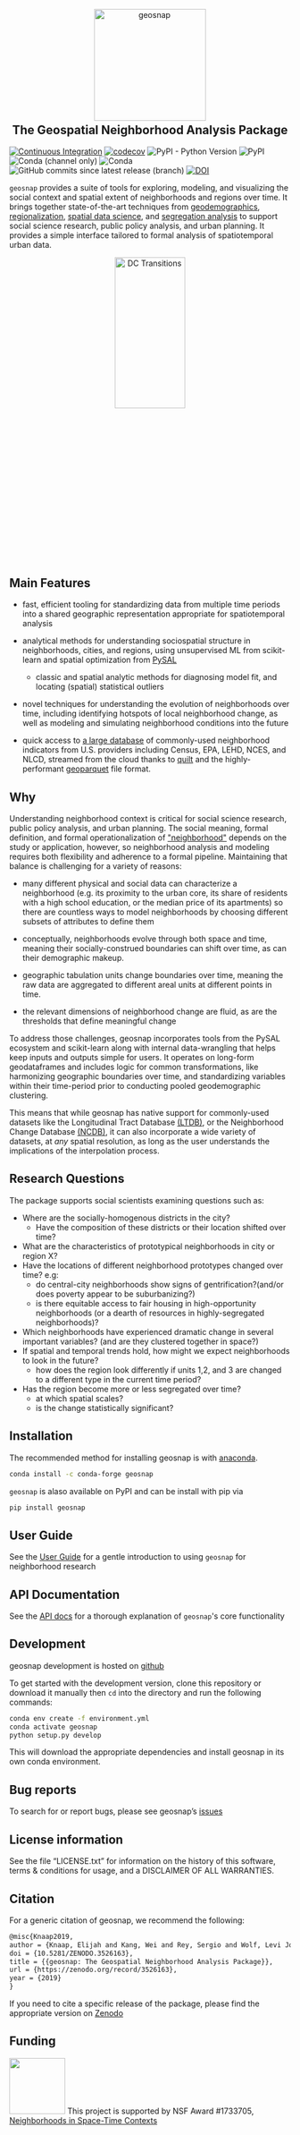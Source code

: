 <p align="center">
<img height=200 src="https://github.com/oturns/geosnap/raw/main/docs/figs/geosnap_long.png" alt="geosnap"/>
</p>

<h2 align="center" style="margin-top:-10px">The Geospatial Neighborhood Analysis Package</h2> 

[![Continuous Integration](https://github.com/oturns/geosnap/actions/workflows/unittests.yml/badge.svg)](https://github.com/oturns/geosnap/actions/workflows/unittests.yml)
[![codecov](https://codecov.io/gh/oturns/geosnap/branch/main/graph/badge.svg)](https://codecov.io/gh/oturns/geosnap)
![PyPI - Python Version](https://img.shields.io/pypi/pyversions/geosnap)
![PyPI](https://img.shields.io/pypi/v/geosnap)
![Conda (channel only)](https://img.shields.io/conda/vn/conda-forge/geosnap)
![Conda](https://img.shields.io/conda/dn/conda-forge/geosnap)
![GitHub commits since latest release (branch)](https://img.shields.io/github/commits-since/oturns/geosnap/latest)
[![DOI](https://zenodo.org/badge/DOI/10.5281/zenodo.3526163.svg)](https://doi.org/10.5281/zenodo.3526163)

`geosnap` provides a suite of tools for exploring, modeling, and visualizing the social context and spatial extent of neighborhoods and regions over time. It brings together state-of-the-art techniques from [geodemographics](https://en.wikipedia.org/wiki/Geodemography), [regionalization](https://www.sciencedirect.com/topics/earth-and-planetary-sciences/regionalism), [spatial data science](https://geographicdata.science/book), and [segregation analysis](https://github.com/pysal/segregation) to support social science research, public policy analysis, and urban planning. It provides a simple interface tailored to formal analysis of spatiotemporal urban data.

<p align="center">
<img width='50%' src='https://github.com/oturns/geosnap/raw/main/docs/figs/Washington-Arlington-Alexandria_DC-VA-MD-WV.gif' alt='DC Transitions' style=' display: block; margin-left: auto; margin-right: auto; max-height: 540px'/>
</p>


## Main Features

* fast, efficient tooling for standardizing data from multiple time periods into a shared geographic representation appropriate for spatiotemporal analysis

* analytical methods for understanding sociospatial structure in neighborhoods, cities, and regions, using unsupervised ML from scikit-learn and spatial optimization from [PySAL](https://pysal.org)
  * classic and spatial analytic methods for diagnosing model fit, and locating (spatial) statistical outliers

* novel techniques for understanding the evolution of neighborhoods over time, including identifying hotspots of local neighborhood change, as well as modeling and simulating neighborhood conditions into the future

* quick access to [a large database](https://open.quiltdata.com/b/spatial-ucr) of commonly-used neighborhood indicators from U.S. providers including Census, EPA, LEHD, NCES, and NLCD, streamed from the cloud thanks to [quilt](https://quiltdata.com/) and the highly-performant [geoparquet](https://carto.com/blog/introducing-geoparquet-geospatial-compatibility/) file format.

## Why

Understanding neighborhood context is critical for social science research, public policy analysis, and urban planning. The social meaning, formal definition, and formal operationalization of ["neighborhood"](https://www.cnu.org/publicsquare/2019/01/29/once-and-future-neighborhood) depends on the study or application, however, so neighborhood analysis and modeling requires both flexibility and adherence to a formal pipeline. Maintaining that balance is challenging for a variety of reasons:

* many different physical and social data can characterize a neighborhood (e.g. its proximity to the urban core, its share of residents with a high school education, or the median price of its apartments) so there are countless ways to model neighborhoods by choosing different subsets of attributes to define them

* conceptually, neighborhoods evolve through both space and time, meaning their socially-construed boundaries can shift over time, as can their demographic makeup.

* geographic tabulation units change boundaries over time, meaning the raw data are aggregated to different areal units at different points in time.

* the relevant dimensions of neighborhood change are fluid, as are the thresholds that define meaningful change

To address those challenges, geosnap incorporates tools from the PySAL ecosystem and scikit-learn along with internal data-wrangling that helps keep inputs and outputs simple for users. It operates on long-form geodataframes and includes logic for common transformations, like harmonizing geographic boundaries over time, and standardizing variables within their time-period prior to conducting pooled geodemographic clustering.

This means that while geosnap has native support for commonly-used datasets like the Longitudinal Tract Database [(LTDB)](https://www.brown.edu/academics/spatial-structures-in-social-sciences/ltdb-following-neighborhoods-over-time), or the Neighborhood Change Database [(NCDB)](https://geolytics.com/products/normalized-data/neighborhood-change-database), it can also incorporate a wide variety of datasets, at _any_ spatial resolution, as long as the user understands the implications of the interpolation process.

## Research Questions

The package supports social scientists examining questions such as:

- Where are the socially-homogenous districts in the city?
  - Have the composition of these districts or their location shifted over time?
- What are the characteristics of prototypical neighborhoods in city or region X?
- Have the locations of different neighborhood prototypes changed over time? e.g:
  - do central-city neighborhoods show signs of gentrification?(and/or does poverty appear to be suburbanizing?)
  - is there equitable access to fair housing in high-opportunity neighborhoods (or a dearth of resources in highly-segregated neighborhoods)?
- Which neighborhoods have experienced dramatic change in several important variables? (and are they clustered together in space?)
- If spatial and temporal trends hold, how might we expect neighborhoods to look in the future?
  - how does the region look differently if units 1,2, and 3 are changed to a different type in the current time period?
- Has the region become more or less segregated over time?
  - at which spatial scales?
  - is the change statistically significant?


## Installation

The recommended method for installing geosnap is with
[anaconda](https://www.anaconda.com/download/).

```bash
conda install -c conda-forge geosnap
```

`geosnap` is alaso available on PyPI and can be install with pip via

```bash
pip install geosnap
```

## User Guide

See the [User Guide](https://oturns.github.io/geosnap-guide/) for a
gentle introduction to using `geosnap` for neighborhood research

## API Documentation

See the [API docs](https://oturns.github.io/geosnap/api.html) for a thorough explanation of `geosnap`'s core functionality

## Development

geosnap development is hosted on [github](https://github.com/oturns/geosnap)

To get started with the development version,
clone this repository or download it manually then `cd` into the directory and run the
following commands:

```bash
conda env create -f environment.yml
conda activate geosnap 
python setup.py develop
```

This will download the appropriate dependencies and install geosnap in its own conda environment.

## Bug reports

To search for or report bugs, please see geosnap’s
[issues](http://github.com/oturns/geosnap/issues)

## License information

See the file “LICENSE.txt” for information on the history of this software, terms &
conditions for usage, and a DISCLAIMER OF ALL WARRANTIES.

## Citation

For a generic citation of geosnap, we recommend the following:

```latex
@misc{Knaap2019,
author = {Knaap, Elijah and Kang, Wei and Rey, Sergio and Wolf, Levi John and Cortes, Renan Xavier and Han, Su},
doi = {10.5281/ZENODO.3526163},
title = {{geosnap: The Geospatial Neighborhood Analysis Package}},
url = {https://zenodo.org/record/3526163},
year = {2019}
}
```

If you need to cite a specific release of the package, please find the appropriate version on [Zenodo](https://zenodo.org/record/3526163)

## Funding

<img src="docs/figs/nsf_logo.jpg" width=100 /> This project is supported by NSF Award #1733705,
[Neighborhoods in Space-Time Contexts](https://www.nsf.gov/awardsearch/showAward?AWD_ID=1733705\&HistoricalAwards=false)
